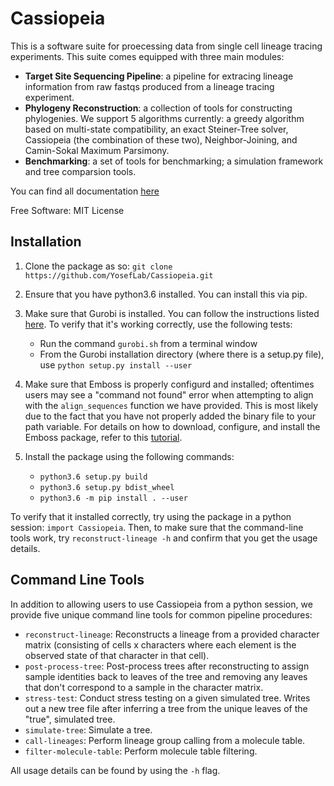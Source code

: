 
Cassiopeia
============

This is a software suite for proecessing data from single cell lineage tracing experiments. This suite comes equipped with three main modules:

- **Target Site Sequencing Pipeline**: a pipeline for extracing lineage information from raw fastqs produced from a lineage tracing experiment.
- **Phylogeny Reconstruction**: a collection of tools for constructing phylogenies. We support 5 algorithms currently: a greedy algorithm based on multi-state compatibility, an exact Steiner-Tree solver, Cassiopeia (the combination of these two), Neighbor-Joining, and Camin-Sokal Maximum Parsimony. 
- **Benchmarking**: a set of tools for benchmarking; a simulation framework and tree comparsion tools. 

You can find all documentation [here](https://cassiopeia-lineage.readthedocs.io/en/latest/readme)

Free Software: MIT License

Installation
--------------

1. Clone the package as so: ``git clone https://github.com/YosefLab/Cassiopeia.git``

2. Ensure that you have python3.6 installed. You can install this via pip.

3. Make sure that Gurobi is installed. You can follow the instructions listed [here](http://www.gurobi.com/academia/for-universities). To verify that it's working correctly, use the following tests:
    * Run the command ``gurobi.sh`` from a terminal window
    * From the Gurobi installation directory (where there is a setup.py file), use ``python setup.py install --user``
    
4. Make sure that Emboss is properly configurd and installed; oftentimes users may see a "command not found" error when attempting to align with the `align_sequences` function we have provided. This is most likely due to the fact that you have not properly added the binary file to your path variable. For details on how to download, configure, and install the Emboss package, refer to this [tutorial](http://emboss.open-bio.org/html/adm/ch01s01.html).

5. Install the package using the following commands:
    * ``python3.6 setup.py build``
    * ``python3.6 setup.py bdist_wheel``
    * ``python3.6 -m pip install . --user``
    
To verify that it installed correctly, try using the package in a python session: ``import Cassiopeia``. Then, to make sure that the command-line tools work, try ``reconstruct-lineage -h`` and confirm that you get the usage details.

Command Line Tools
-------------------

In addition to allowing users to use Cassiopeia from a python session, we provide five unique command line tools for common pipeline procedures:

- `reconstruct-lineage`: Reconstructs a lineage from a provided character matrix (consisting of cells x characters where each element is the observed state of that character in that cell).
- `post-process-tree`: Post-process trees after reconstructing to assign sample identities back to leaves of the tree and removing any leaves that don't correspond to a sample in the character matrix.
- `stress-test`: Conduct stress testing on a given simulated tree. Writes out a new tree file after inferring a tree from the unique leaves of the "true", simulated tree.
- `simulate-tree`: Simulate a tree.
- `call-lineages`: Perform lineage group calling from a molecule table.
- `filter-molecule-table`: Perform molecule table filtering. 

All usage details can be found by using the `-h` flag. 
